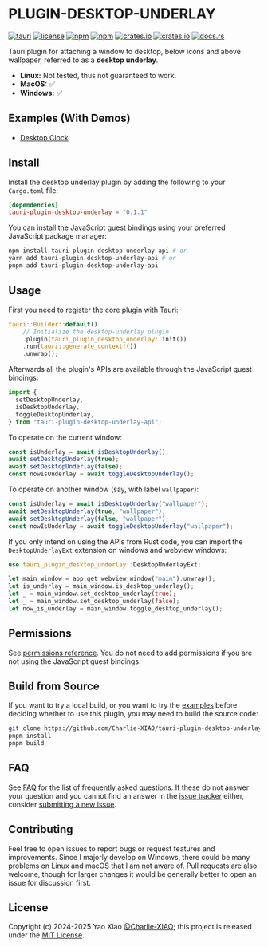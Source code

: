 # PLUGIN-DESKTOP-UNDERLAY

[![tauri](https://img.shields.io/badge/Tauri%20Plugin-4A4A55?style=flat-square&logo=tauri&logoColor=00D1B2)](https://v2.tauri.app/)
[![license](https://img.shields.io/badge/License-MIT-blue.svg?style=flat-square)](https://github.com/Charlie-XIAO/tauri-plugin-desktop-underlay/tree/main/LICENSE)
[![npm](https://img.shields.io/npm/v/tauri-plugin-desktop-underlay-api?color=blue&style=flat-square)](https://www.npmjs.com/package/tauri-plugin-desktop-underlay-api)
[![npm](https://img.shields.io/npm/d18m/tauri-plugin-desktop-underlay-api?color=blue&style=flat-square)](https://www.npmjs.com/package/tauri-plugin-desktop-underlay-api)
[![crates.io](https://img.shields.io/crates/v/tauri-plugin-desktop-underlay.svg?color=blue&style=flat-square)](https://crates.io/crates/tauri-plugin-desktop-underlay)
[![crates.io](https://img.shields.io/crates/dr/tauri-plugin-desktop-underlay?color=blue&style=flat-square)](https://crates.io/crates/tauri-plugin-desktop-underlay)
[![docs.rs](https://img.shields.io/docsrs/tauri-plugin-desktop-underlay?color=blue&style=flat-square)](https://docs.rs/tauri-plugin-desktop-underlay)

Tauri plugin for attaching a window to desktop, below icons and above wallpaper, referred to as a **desktop underlay**.

- **Linux:** Not tested, thus not guaranteed to work.
- **MacOS:** ✅
- **Windows:** ✅

## Examples (With Demos)

- [Desktop Clock](https://github.com/Charlie-XIAO/tauri-plugin-desktop-underlay/tree/main/examples/desktop-clock)

## Install

Install the desktop underlay plugin by adding the following to your `Cargo.toml` file:

```toml
[dependencies]
tauri-plugin-desktop-underlay = "0.1.1"
```

You can install the JavaScript guest bindings using your preferred JavaScript package manager:

```bash
npm install tauri-plugin-desktop-underlay-api # or
yarn add tauri-plugin-desktop-underlay-api # or
pnpm add tauri-plugin-desktop-underlay-api
```

## Usage

First you need to register the core plugin with Tauri:

```rust
tauri::Builder::default()
    // Initialize the desktop-underlay plugin
    .plugin(tauri_plugin_desktop_underlay::init())
    .run(tauri::generate_context!())
    .unwrap();
```

Afterwards all the plugin's APIs are available through the JavaScript guest bindings:

```typescript
import {
  setDesktopUnderlay,
  isDesktopUnderlay,
  toggleDesktopUnderlay,
} from "tauri-plugin-desktop-underlay-api";
```

To operate on the current window:

```typescript
const isUnderlay = await isDesktopUnderlay();
await setDesktopUnderlay(true);
await setDesktopUnderlay(false);
const nowIsUnderlay = await toggleDesktopUnderlay();
```

To operate on another window (say, with label `wallpaper`):

```typescript
const isUnderlay = await isDesktopUnderlay("wallpaper");
await setDesktopUnderlay(true, "wallpaper");
await setDesktopUnderlay(false, "wallpaper");
const nowIsUnderlay = await toggleDesktopUnderlay("wallpaper");
```

If you only intend on using the APIs from Rust code, you can import the `DesktopUnderlayExt` extension on windows and webview windows:

```rust
use tauri_plugin_desktop_underlay::DesktopUnderlayExt;

let main_window = app.get_webview_window("main").unwrap();
let is_underlay = main_window.is_desktop_underlay();
let _ = main_window.set_desktop_underlay(true);
let _ = main_window.set_desktop_underlay(false);
let now_is_underlay = main_window.toggle_desktop_underlay();
```

## Permissions

See [permissions reference](https://github.com/Charlie-XIAO/tauri-plugin-desktop-underlay/tree/main/permissions/autogenerated/reference.md). You do not need to add permissions if you are not using the JavaScript guest bindings.

## Build from Source

If you want to try a local build, or you want to try the [examples](#examples) before deciding whether to use this plugin, you may need to build the source code:

```bash
git clone https://github.com/Charlie-XIAO/tauri-plugin-desktop-underlay.git
pnpm install
pnpm build
```

## FAQ

See [FAQ](https://github.com/Charlie-XIAO/tauri-plugin-desktop-underlay/tree/main/FAQ.md) for the list of frequently asked questions. If these do not answer your question and you cannot find an answer in the [issue tracker](https://github.com/Charlie-XIAO/tauri-plugin-desktop-underlay/issues) either, consider [submitting a new issue](https://github.com/Charlie-XIAO/tauri-plugin-desktop-underlay/issues/new).

## Contributing

Feel free to open issues to report bugs or request features and improvements. Since I majorly develop on Windows, there could be many problems on Linux and macOS that I am not aware of. Pull requests are also welcome, though for larger changes it would be generally better to open an issue for discussion first.

## License

Copyright (c) 2024-2025 Yao Xiao [@Charlie-XIAO](https://github.com/Charlie-XIAO); this project is released under the [MIT License](https://github.com/Charlie-XIAO/tauri-plugin-desktop-underlay/tree/main/LICENSE).
